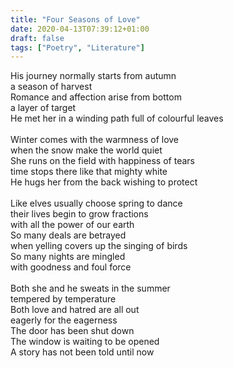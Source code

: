 ```yaml
---
title: "Four Seasons of Love"
date: 2020-04-13T07:39:12+01:00
draft: false
tags: ["Poetry", "Literature"]
---
```


<p style="text-align:left">
His journey normally starts from autumn<br>
a season of harvest<br>
Romance and affection arise from bottom<br>
a layer of target<br>
He met her in a winding path full of colourful leaves<br>
<br>
Winter comes with the warmness of love<br>
when the snow make the world quiet<br>
She runs on the field with happiness of tears<br>
time  stops there like that mighty white<br>
He hugs her from the back wishing to protect<br>
<br>
Like elves usually choose spring to dance<br>
their lives begin to grow fractions<br>
with all the power of our earth<br>
So many deals are betrayed<br>
when yelling covers up the singing of birds<br>
So many nights are mingled<br>
with goodness and foul force<br>
<br>
Both she and he sweats in the summer<br>
tempered by temperature<br>
Both love and hatred are all out<br>
eagerly for the eagerness<br>
The door has been shut down<br>
The window is waiting to be opened<br>
A story has not been told until now<br>
<br>
